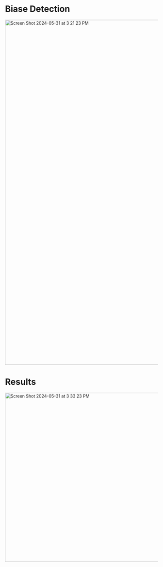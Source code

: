 # Biase Detection
<img width="1133" alt="Screen Shot 2024-05-31 at 3 21 23 PM" src="https://github.com/nimamot/bias_analysis/assets/64922998/1ddb2564-81e1-4508-9fac-9034c89aca62">


# Results 
<img width="555" alt="Screen Shot 2024-05-31 at 3 33 23 PM" src="https://github.com/nimamot/bias_analysis/assets/64922998/6c7ac3f9-b086-44a8-8ec7-ae66bbb6ab88">
